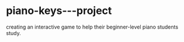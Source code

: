# piano-keys---project
creating an interactive game to help their beginner-level piano students study. 
